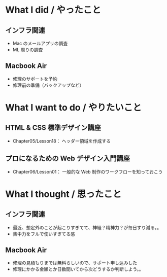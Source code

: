 # What I did / やったこと
## インフラ関連
- Mac のメールアプリの調査
- ML 周りの調査

## Macbook Air
- 修理のサポートを予約
- 修理前の準備（バックアップなど）

# What I want to do / やりたいこと
## HTML & CSS 標準デザイン講座
- Chapter05/Lesson18： ヘッダー領域を作成する

## プロになるための Web デザイン入門講座
- Chapter06/Lesson01： 一般的な Web 制作のワークフローを知っておこう

# What I thought / 思ったこと
## インフラ関連
- 最近、想定外のことが起こりすぎてて、神経？精神力？が毎日すり減る。。
- 集中力をフルで使いすぎてる感

## Macbook Air
- 修理の見積もりまでは無料らしいので、サポート申し込みした
- 修理にかかる金額とか日数聞いてから次どうするか判断しよう。。
